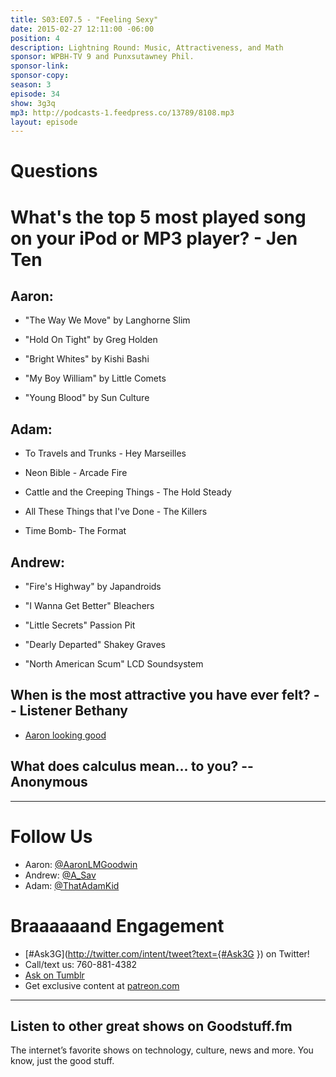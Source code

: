 ```yaml
---
title: S03:E07.5 - "Feeling Sexy"
date: 2015-02-27 12:11:00 -06:00
position: 4
description: Lightning Round: Music, Attractiveness, and Math
sponsor: WPBH-TV 9 and Punxsutawney Phil.
sponsor-link:
sponsor-copy:
season: 3
episode: 34
show: 3g3q
mp3: http://podcasts-1.feedpress.co/13789/8108.mp3
layout: episode
---
```


# Questions

# What's the top 5 most played song on your iPod or MP3 player? - Jen Ten

## Aaron:

- "The Way We Move" by Langhorne Slim

- "Hold On Tight" by Greg Holden

- "Bright Whites" by Kishi Bashi

- "My Boy William" by Little Comets

- "Young Blood" by Sun Culture

## Adam:

- To Travels and Trunks - Hey Marseilles

- Neon Bible - Arcade Fire

- Cattle and the Creeping Things - The Hold Steady

- All These Things that I've Done - The Killers

- Time Bomb- The Format

## Andrew:

- "Fire's Highway" by Japandroids

- "I Wanna Get Better" Bleachers

- "Little Secrets" Passion Pit

- "Dearly Departed" Shakey Graves

- "North American Scum" LCD Soundsystem

## When is the most attractive you have ever felt? -- Listener Bethany

- [Aaron looking good](https://www.facebook.com/photo.php?fbid=10150141641444051&l=03361cd702)

## What does calculus mean... to you? --Anonymous

***

# Follow Us

* Aaron: [@AaronLMGoodwin](http://twitter.com/aaronlmgoodwin)
* Andrew: [@A_Sav](http://twitter.com/a_sav)
* Adam: [@ThatAdamKid](http://twitter.com/thatadamkid)

# Braaaaaand Engagement

* [#Ask3G](http://twitter.com/intent/tweet?text={#Ask3G }) on Twitter!
* Call/text us: 760-881-4382
* [Ask on Tumblr](http://3g3q.co/ask)
* Get exclusive content at [patreon.com](http://www.patreon.com/3g3q)

---

## Listen to other great shows on Goodstuff.fm

The internet’s favorite shows on technology, culture, news and more. You know, just the good stuff.
